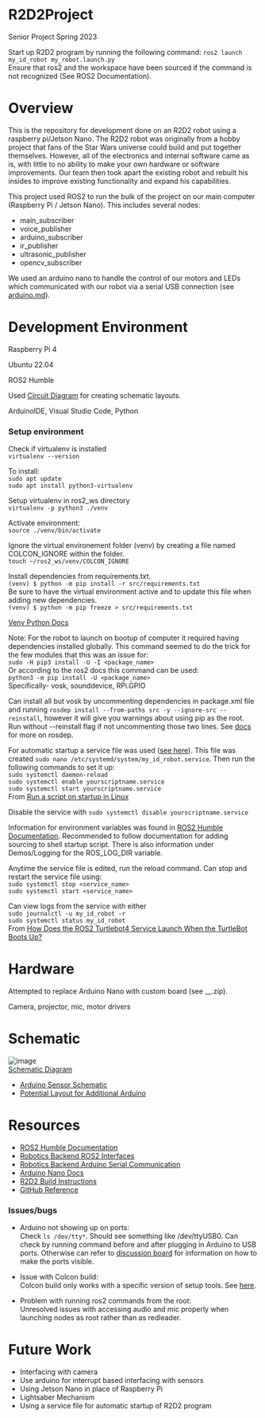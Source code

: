 # R2D2Project
Senior Project Spring 2023

Start up R2D2 program by running the following command: ```ros2 launch my_id_robot my_robot.launch.py``` \
Ensure that ros2 and the workspace have been sourced if the command is not recognized (See ROS2 Documentation).

# Overview
This is the repository for development done on an R2D2 robot using a raspberry pi/Jetson Nano. The R2D2 robot was originally from a hobby project that fans of the Star Wars universe could build and put together themselves. However, all of the electronics and internal software came as is, with little to no ability to make your own hardware or software improvements. Our team then took apart the existing robot and rebuilt his insides to improve existing functionality and expand his capabilities. 

This project used ROS2 to run the bulk of the project on our main computer (Raspberry Pi / Jetson Nano). This includes several nodes:
* main_subscriber
* voice_publisher
* arduino_subscriber
* ir_publisher
* ultrasonic_publisher
* opencv_subscriber

We used an arduino nano to handle the control of our motors and LEDs which communicated with our robot via a serial USB connection (see [arduino.md](my_id_robot/my_id_robot/ArduinoControl/arduino.md)). 

# Development Environment
Raspberry Pi 4

Ubuntu 22.04

ROS2 Humble

Used [Circuit Diagram](https://www.circuit-diagram.org/editor/) for creating schematic layouts.

ArduinoIDE, Visual Studio Code, Python

### Setup environment 
Check if virtualenv is installed \
```virtualenv --version``` 

To install: \
```sudo apt update``` \
```sudo apt install python3-virtualenv``` 

Setup virtualenv in ros2_ws directory \
```virtualenv -p python3 ./venv``` 

Activate environment: \
```source ./venv/bin/activate``` 

Ignore the virtual environement folder (venv) by creating a file named COLCON_IGNORE within the folder. \
```touch ~/ros2_ws/venv/COLCON_IGNORE```

Install dependencies from requirements.txt. \
```(venv) $ python -m pip install -r src/requirements.txt```\
Be sure to have the virtual environment active and to update this file when adding new dependencies. \
```(venv) $ python -m pip freeze > src/requirements.txt```

[Venv Python Docs](https://docs.python.org/3/tutorial/venv.html)

Note: For the robot to launch on bootup of computer it required having dependencies installed globally. This command seemed to do the trick for the few modules that this was an issue for: \
```sudo -H pip3 install -U -I <package_name>```\
Or according to the ros2 docs this command can be used: \
```python3 -m pip install -U <package_name>``` \
Specifically- vosk, sounddevice, RPi.GPIO

Can install all but vosk by uncommenting dependencies in package.xml file and running ```rosdep install --from-paths src -y --ignore-src --reinstall```, however it will give you warnings about using pip as the root. Run without --reinstall flag if not uncommenting those two lines. See [docs](https://docs.ros.org/en/humble/Tutorials/Intermediate/Rosdep.html) for more on rosdep.

For automatic startup a service file was used ([see here](my_id_robot.service.txt)). This file was created ```sudo nano /etc/systemd/system/my_id_robot.service```. Then run the following commands to set it up: \
```sudo systemctl daemon-reload``` \
```sudo systemctl enable yourscriptname.service``` \
```sudo systemctl start yourscriptname.service``` \
From [Run a script on startup in Linux](https://www.tutorialspoint.com/run-a-script-on-startup-in-linux)

Disable the service with ```sudo systemctl disable yourscriptname.service```

Information for environment variables was found in [ROS2 Humble Documentation](https://docs.ros.org/en/humble/Tutorials/Beginner-CLI-Tools/Configuring-ROS2-Environment.html). Recommended to follow documentation for adding sourcing to shell startup script. There is also information under Demos/Logging for the ROS_LOG_DIR variable.

Anytime the service file is edited, run the reload command. Can stop and restart the service file using: \
```sudo systemctl stop <service_name>``` \
```sudo systemctl start <service_name>``` 

Can view logs from the service with either \
```sudo journalctl -u my_id_robot -r``` \
```sudo systemctl status my_id_robot``` \
From [How Does the ROS2 Turtlebot4 Service Launch When the TurtleBot Boots Up?](http://iotdesignshop.com/2022/11/06/how-does-the-ros2-turtlebot4-service-launch-when-the-turtlebot-boots-up/)

# Hardware
Attempted to replace Arduino Nano with custom board (see __.zip).

Camera, projector, mic, motor drivers

# Schematic
![image](https://github.com/Myapi314/R2D2Project/assets/97209406/92639eee-5fe9-489c-8059-45912e8c8b3c) \
[Schematic Diagram](https://crcit.net/c/94c71480c5b7491aa2f13e43693fd637)
* [Arduino Sensor Schematic](https://crcit.net/c/a2194848292040c281df357a803242cb)
* [Potential Layout for Additional Arduino](https://crcit.net/c/a2194848292040c281df357a803242cb)

# Resources
* [ROS2 Humble Documentation](https://docs.ros.org/en/humble/index.html)
* [Robotics Backend ROS2 Interfaces](https://roboticsbackend.com/ros2-create-custom-message/)
* [Robotics Backend Arduino Serial Communication](https://roboticsbackend.com/raspberry-pi-arduino-serial-communication/)
* [Arduino Nano Docs](https://docs.arduino.cc/static/6442e69a615dcb88c48bdff43db1319d/A000005-datasheet.pdf)
* [R2D2 Build Instructions](https://myr2d2build.com/build)
* [GitHub Reference](https://www.theserverside.com/blog/Coffee-Talk-Java-News-Stories-and-Opinions/How-to-push-an-existing-project-to-GitHub)

### Issues/bugs 
* Arduino not showing up on ports: \
  Check ```ls /dev/tty*```. Should see something like /dev/ttyUSB0. Can check by running command before and after plugging in Arduino to USB ports. Otherwise can refer to [discussion board](https://askubuntu.com/questions/1410062/installed-arduino-cant-find-dev-usb0-or-dev-acm0) for information on how to make the ports visible.

* Issue with Colcon build: \
  Colcon build only works with a specific version of setup tools. See [here](https://answers.ros.org/question/396439/setuptoolsdeprecationwarning-setuppy-install-is-deprecated-use-build-and-pip-and-other-standards-based-tools/).

* Problem with running ros2 commands from the root: \
  Unresolved issues with accessing audio and mic properly when launching nodes as root rather than as redleader.

# Future Work
- Interfacing with camera
- Use arduino for interrupt based interfacing with sensors
- Using Jetson Nano in place of Raspberry Pi
- Lightsaber Mechanism
- Using a service file for automatic startup of R2D2 program
